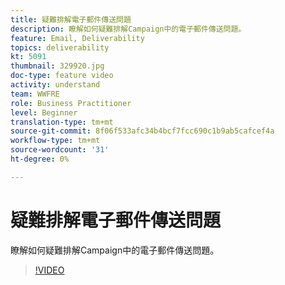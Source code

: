 ```yaml
---
title: 疑難排解電子郵件傳送問題
description: 瞭解如何疑難排解Campaign中的電子郵件傳送問題。
feature: Email, Deliverability
topics: deliverability
kt: 5091
thumbnail: 329920.jpg
doc-type: feature video
activity: understand
team: WWFRE
role: Business Practitioner
level: Beginner
translation-type: tm+mt
source-git-commit: 8f06f533afc34b4bcf7fcc690c1b9ab5cafcef4a
workflow-type: tm+mt
source-wordcount: '31'
ht-degree: 0%

---
```



# 疑難排解電子郵件傳送問題

瞭解如何疑難排解Campaign中的電子郵件傳送問題。

>[!VIDEO](https://video.tv.adobe.com/v/329920?quality=12)
